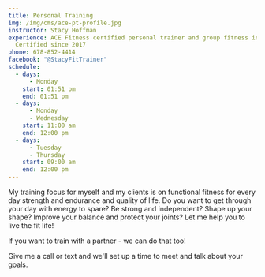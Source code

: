 ```yaml
---
title: Personal Training
img: /img/cms/ace-pt-profile.jpg
instructor: Stacy Hoffman
experience: ACE Fitness certified personal trainer and group fitness instructor,
  Certified since 2017
phone: 678-852-4414
facebook: "@StacyFitTrainer"
schedule:
  - days:
      - Monday
    start: 01:51 pm
    end: 01:51 pm
  - days:
      - Monday
      - Wednesday
    start: 11:00 am
    end: 12:00 pm
  - days:
      - Tuesday
      - Thursday
    start: 09:00 am
    end: 12:00 pm
---
```

My training focus for myself and my clients is on functional fitness for every day strength and endurance and quality of life.  Do you want to get through your day with energy to spare? Be strong and independent?  Shape up your shape? Improve your balance and protect your joints?  Let me help you to live the fit life!

If you want to train with a partner - we can do that too! 

Give me a call or text and we'll set up a time to meet and talk about your goals.